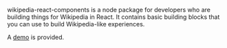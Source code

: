 wikipedia-react-components is a node package for developers who are building things for Wikipedia in React.
It contains basic building blocks that you can use to build Wikipedia-like experiences.

A [demo](http://jdlrobson.com/dev/wikipedia-react-components/demo/index.html) is provided.